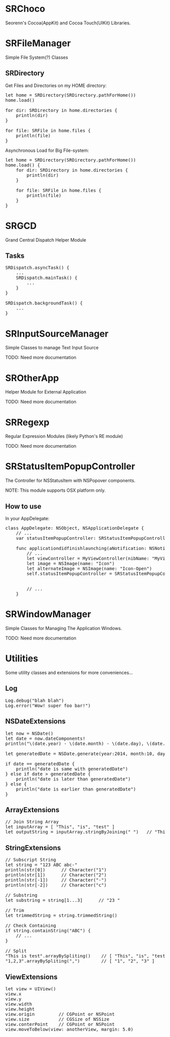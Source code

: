 SRChoco
=======

Seorenn's Cocoa(AppKit) and Cocoa Touch(UIKit) Libraries.

# SRFileManager

Simple File System(?) Classes

## SRDirectory

Get Files and Directories on my HOME directory:
<pre>
let home = SRDirectory(SRDirectory.pathForHome())
home.load()

for dir: SRDirectory in home.directories {
    println(dir)
}

for file: SRFile in home.files {
    println(file)
}
</pre>

Asynchronous Load for Big File-system:
<pre>
let home = SRDirectory(SRDirectory.pathForHome())
home.load() {
    for dir: SRDirectory in home.directories {
        println(dir)
    }

    for file: SRFile in home.files {
        println(file)
    }
}
</pre>

# SRGCD

Grand Central Dispatch Helper Module

## Tasks

<pre>
SRDispatch.asyncTask() {
    ...
    SRDispatch.mainTask() {
        ...
    }
}

SRDispatch.backgroundTask() {
    ...
}
</pre>

# SRInputSourceManager

Simple Classes to manage Text Input Source

TODO: Need more documentation

# SROtherApp

Helper Module for External Application

TODO: Need more documentation

# SRRegexp

Regular Expression Modules (likely Python's RE module)

TODO: Need more documentation

# SRStatusItemPopupController

The Controller for NSStatusItem with NSPopover components.

NOTE: This module supports OSX platform only.

## How to use

In your AppDelegate:

<pre>
class AppDelegate: NSObject, NSApplicationDelegate {
    // ...
    var statusItemPopupController: SRStatusItemPopupController?

    func applicationdidfinishlaunching(aNotification: NSNotification?) {
        // ...
        let viewController = MyViewController(nibName: "MyViewController", bundle: nil)
        let image = NSImage(name: "Icon")
        let alternateImage = NSImage(name: "Icon-Open")
        self.statusItemPopupController = SRStatusItemPopupController(viewController: viewController, 
                                                                     image: image, 
                                                                     alternateImage: alternateImage)
        // ...
    }
</pre>

# SRWindowManager

Simple Classes for Managing The Application Windows.

TODO: Need more documentation

# Utilities

Some utility classes and extensions for more conveniences...

## Log

<pre>
Log.debug("blah blah")
Log.error("Wow! super foo bar!")
</pre>

## NSDateExtensions

<pre>
let now = NSDate()
let date = now.dateComponents!
println("\(date.year) - \(date.month) - \(date.day), \(date.hour):\(date.minute):\(date.second)")

let generatedDate = NSDate.generate(year:2014, month:10, day:24, hour:12, minute:25, second:59)!

if date == generatedDate {
    println("date is same with generatedDate")
} else if date > generatedDate {
    println("date is later than generatedDate")
} else {
    println("date is earlier than generatedDate")
}
</pre>

## ArrayExtensions

<pre>
// Join String Array
let inputArray = [ "This", "is", "test" ]
let outputString = inputArray.stringByJoining(" ")   // "This is test"
</pre>

## StringExtensions

<pre>
// Subscript String
let string = "123 ABC abc-"
println(str[0])      // Character("1")
println(str[1])      // Character("2")
println(str[-1])     // Character("-")
println(str[-2])     // Character("c")

// Substring
let substring = string[1...3]      // "23 "

// Trim
let trimmedString = string.trimmedString()

// Check Containing
if string.containString("ABC") {
    // ...
}

// Split
"This is test".arrayBySpliting()    // [ "This", "is", "test" ]
"1,2,3".arrayBySpliting(",")        // [ "1", "2", "3" ]
</pre>

## ViewExtensions

<pre>
let view = UIView()
view.x
view.y
view.width
view.height
view.origin         // CGPoint or NSPoint
view.size           // CGSize of NSSize
view.conterPoint    // CGPoint or NSPoint
view.moveToBelow(view: anotherView, margin: 5.0)
</pre>

